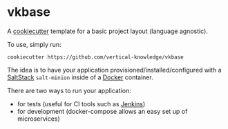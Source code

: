 # vkbase
A <a href="https://github.com/audreyr/cookiecutter">cookiecutter</a> template for a basic project layout (language agnostic).

To use, simply run:  
```shell
cookiecutter https://github.com/vertical-knowledge/vkbase
```


The idea is to have your application provisioned/installed/configured with a <a href="https://docs.saltstack.com/en/latest/">SaltStack</a> `salt-minion` inside of a <a href="https://www.docker.com/whatisdocker">Docker</a> container. 

There are two ways to run your application:  
  - for tests (useful for CI tools such as <a href="https://jenkins-ci.org/">Jenkins</a>)
  - for development (docker-compose allows an easy set up of microservices)
